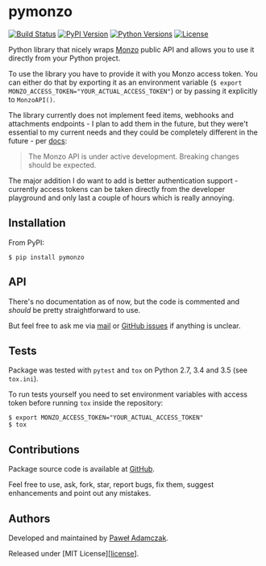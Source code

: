 # pymonzo
[![Build Status](https://img.shields.io/travis/pawelad/pymonzo.svg)][travis]
[![PyPI Version](https://img.shields.io/pypi/v/pymonzo.svg)][pypi]
[![Python Versions](https://img.shields.io/pypi/pyversions/pymonzo.svg)][pypi]
[![License](https://img.shields.io/github/license/pawelad/pymonzo.svg)][license]

Python library that nicely wraps [Monzo][monzo] public API and allows you to use
it directly from your Python project.

To use the library you have to provide it with you Monzo access token. You can
either do that by exporting it as an environment variable
(`$ export MONZO_ACCESS_TOKEN="YOUR_ACTUAL_ACCESS_TOKEN"`) or by passing it
explicitly to `MonzoAPI()`.

The library currently does not implement feed items, webhooks and attachments
endpoints - I plan to add them in the future, but they were't essential to my
current needs and they could be completely different in the future - per
[docs][monzo docs inroduction]:
> The Monzo API is under active development. Breaking changes should be expected.

The major addition I do want to add is better authentication support - currently
access tokens can be taken directly from the developer playground and only last
a couple of hours which is really annoying.

## Installation
From PyPI:
```shell
$ pip install pymonzo
```

## API
There's no documentation as of now, but the code is commented and
*should* be pretty straightforward to use.

But feel free to ask me via [mail](mailto:pawel.adamczak@sidnet.info) or 
[GitHub issues][github add issue] if anything is unclear.

## Tests
Package was tested with `pytest` and `tox` on Python 2.7, 3.4 and 3.5
(see `tox.ini`).

To run tests yourself you need to set environment variables with access token
before running `tox` inside the repository:
```shell
$ export MONZO_ACCESS_TOKEN="YOUR_ACTUAL_ACCESS_TOKEN"
$ tox
```

## Contributions
Package source code is available at [GitHub][github].

Feel free to use, ask, fork, star, report bugs, fix them, suggest enhancements
and point out any mistakes.

## Authors
Developed and maintained by [Paweł Adamczak][pawelad].

Released under [MIT License][[license]].


[travis]: https://travis-ci.org/pawelad/pymonzo
[pypi]: https://pypi.python.org/pypi/pymonzo
[license]: https://github.com/pawelad/pymonzo/blob/master/LICENSE
[monzo]: https://monzo.com/
[monzo docs inroduction]: https://monzo.com/docs/#introduction
[github add issue]: https://github.com/pawelad/pymonzo
[github]: https://github.com/pawelad/pymonzo
[pawelad]: https://github.com/pawelad
